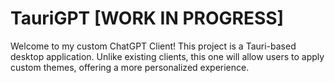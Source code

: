 # TauriGPT [WORK IN PROGRESS]

Welcome to my custom ChatGPT Client! This project is a Tauri-based desktop application. Unlike existing clients, this one will allow users to apply custom themes, offering a more personalized experience.
